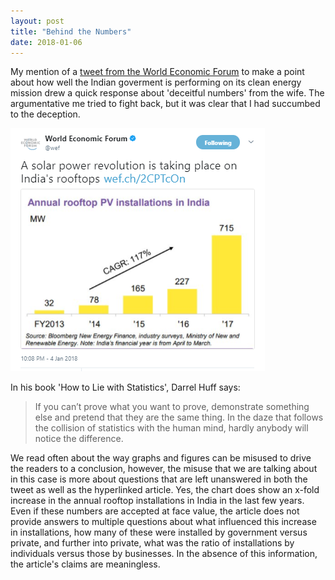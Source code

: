 ```yaml
---
layout: post
title: "Behind the Numbers"
date: 2018-01-06
---
```


My mention of a <a href="https://twitter.com/wef/status/949190765099520000">tweet from the World Economic Forum</a> to make a point about how well the Indian goverment is performing on its clean energy mission drew a quick response about 'deceitful numbers' from the wife. The argumentative me tried to fight back, but it was clear that I had succumbed to the deception. 

<img src="/images/posts/weftweet.PNG" alt="Tweet from WEF">

In his book 'How to Lie with Statistics', Darrel Huff says:
>If you can’t prove what you want to prove, demonstrate something else and pretend that they are the same thing. In the daze that follows the collision of statistics with the human mind, hardly anybody will notice the difference. 

We read often about the way graphs and figures can be misused to drive the readers to a conclusion, however, the misuse that we are talking about in this case is more about questions that are left unanswered in both the tweet as well as the hyperlinked article. Yes, the chart does show an x-fold increase in the annual rooftop installations in India in the last few years. Even if these numbers are accepted at face value, the article does not provide answers to multiple questions about what influenced this increase in installations, how many of these were installed by government versus private, and further into private, what was the ratio of installations by individuals versus those by businesses. In the absence of this information, the article's claims are meaningless.
